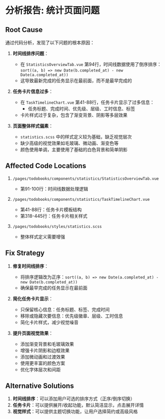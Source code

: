 # 分析报告: 统计页面问题

## Root Cause

通过代码分析，发现了以下问题的根本原因：

1. **时间线排序问题**：
   - 在 `StatisticsOverviewTab.vue` 第94行，时间线数据使用了倒序排序：`sort((a, b) => new Date(b.completed_at) - new Date(a.completed_at))`
   - 这导致最新完成的任务显示在最前面，而不是最早完成的

2. **任务卡片信息过多**：
   - 在 `TaskTimelineChart.vue` 第41-88行，任务卡片显示了过多信息：
     - 任务标题、完成时间、优先级、层级、工时信息、标签
   - 卡片样式过于复杂，包含了渐变背景、阴影等多层效果

3. **页面整体样式偏素**：
   - `statistics.scss` 中的样式定义较为基础，缺乏视觉层次
   - 缺少高级的视觉效果如毛玻璃、微动画、渐变色等
   - 颜色使用单调，主要使用了基础的白色背景和简单阴影

## Affected Code Locations

1. `/pages/todobooks/components/statistics/StatisticsOverviewTab.vue`
   - 第91-100行：时间线数据处理逻辑

2. `/pages/todobooks/components/statistics/TaskTimelineChart.vue`
   - 第41-88行：任务卡片模板结构
   - 第318-445行：任务卡片相关样式

3. `/pages/todobooks/styles/statistics.scss`
   - 整体样式定义需要增强

## Fix Strategy

1. **修复时间线排序**：
   - 将排序逻辑改为正序：`sort((a, b) => new Date(a.completed_at) - new Date(b.completed_at))`
   - 确保最早完成的任务显示在最前面

2. **简化任务卡片显示**：
   - 只保留核心信息：任务标题、标签、完成时间
   - 移除或隐藏次要信息：优先级徽章、层级、工时信息
   - 简化卡片样式，减少视觉噪音

3. **提升页面视觉效果**：
   - 添加渐变背景和毛玻璃效果
   - 增强卡片阴影和边框效果
   - 添加微动画和过渡效果
   - 使用更丰富的颜色方案
   - 优化字体层次和间距

## Alternative Solutions

1. **时间线排序**：可以添加用户可选的排序方式（正序/倒序切换）
2. **任务卡片**：可以提供展开/收起功能，默认简洁显示，点击展开详情
3. **视觉样式**：可以提供主题切换功能，让用户选择简约或高级风格